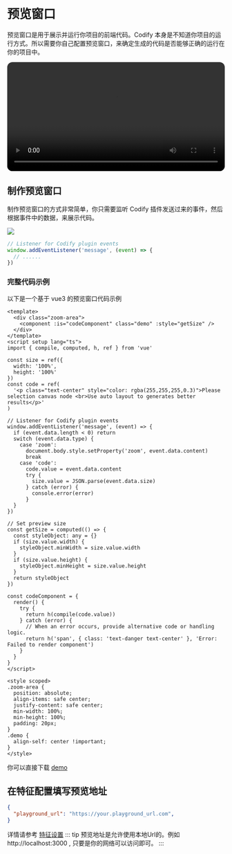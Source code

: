 # 预览窗口

预览窗口是用于展示并运行你项目的前端代码。Codify 本身是不知道你项目的运行方式。所以需要你自己配置预览窗口，来确定生成的代码是否能够正确的运行在你的项目中。

<video width="100%" loop autoplay style="border-radius: 12px;"> 
  <source src="/images/playground-view.mp4" type="video/mp4"> 
</video>

## 制作预览窗口

制作预览窗口的方式非常简单，你只需要监听 Codify 插件发送过来的事件，然后根据事件中的数据，来展示代码。

![](/images/playground-process.png)

```javascript
// Listener for Codify plugin events
window.addEventListener('message', (event) => {
  // ......
})
```

### 完整代码示例
以下是一个基于 vue3 的预览窗口代码示例
```vue
<template>
  <div class="zoom-area">
    <component :is="codeComponent" class="demo" :style="getSize" />
  </div>
</template>
<script setup lang="ts">
import { compile, computed, h, ref } from 'vue'

const size = ref({
  width: '100%',
  height: '100%'
})
const code = ref(
  '<p class="text-center" style="color: rgba(255,255,255,0.3)">Please selection canvas node <br>Use auto layout to generates better results</p>'
)

// Listener for Codify plugin events
window.addEventListener('message', (event) => {
  if (event.data.length < 0) return
  switch (event.data.type) {
    case 'zoom':
      document.body.style.setProperty('zoom', event.data.content)
      break
    case 'code':
      code.value = event.data.content
      try {
        size.value = JSON.parse(event.data.size)
      } catch (error) {
        console.error(error)
      }
  }
})

// Set preview size
const getSize = computed(() => {
  const styleObject: any = {}
  if (size.value.width) {
    styleObject.minWidth = size.value.width
  }
  if (size.value.height) {
    styleObject.minHeight = size.value.height
  }
  return styleObject
})

const codeComponent = {
  render() {
    try {
      return h(compile(code.value))
    } catch (error) {
      // When an error occurs, provide alternative code or handling logic.
      return h('span', { class: 'text-danger text-center' }, 'Error: Failed to render component')
    }
  }
}
</script>

<style scoped>
.zoom-area {
  position: absolute;
  align-items: safe center;
  justify-content: safe center;
  min-width: 100%;
  min-height: 100%;
  padding: 20px;
}
.demo {
  align-self: center !important;
}
</style>

```

你可以直接下载 [demo](https://github.com/uetop/codify-preview-vue)

## 在特征配置填写预览地址
```json
{
  "playground_url": "https://your.playground_url.com",
}
```
详情请参考 [特征设置](/guide/feature-setting)
::: tip
预览地址是允许使用本地Url的。例如 http://localhost:3000 , 只要是你的网络可以访问即可。
:::
